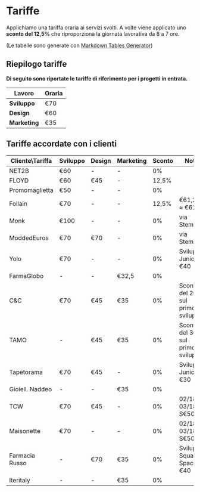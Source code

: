 # Tariffe

Applichiamo una tariffa oraria ai servizi svolti. A volte viene applicato uno **sconto del 12,5%** che riproporziona la giornata lavorativa da 8 a 7 ore.

(Le tabelle sono generate con [Markdown Tables Generator](http://www.tablesgenerator.com/markdown_tables))

## Riepilogo tariffe

**Di seguito sono riportate le tariffe di riferimento per i progetti in entrata.**

| Lavoro    | Oraria |
|-----------|--------|
| **Sviluppo**  | €70    |
| **Design**    | €60    |
| **Marketing** | €35    |

## Tariffe accordate con i clienti

| Cliente\Tariffa | Sviluppo | Design | Marketing | Sconto | Note                               |
|-----------------|----------|--------|-----------|--------|------------------------------------|
| NET2B           | €60      | -      | -         | 0%     |                                    |
| FLOYD           | €60      | €45    | -         | 12,5%  |                                    |
| Promomaglietta  | €50      | -      | -         | 0%     |                                    |
| Follain         | €70      | -      | -         | 12,5%  | €61,25 ≈ €61                       |
| Monk            | €100     | -      | -         | 0%     | via Stembolt                       |
| ModdedEuros     | €70      | €70    | -         | 0%     | via Stembolt                       |
| Yolo            | €70      | -      | -         | 0%     | Sviluppo Junior €40                |
| FarmaGlobo      | -        | -      | €32,5     | 0%     |                                    |
| C&C             | €70      | €45    | €35       | 0%     | Sconto del 20% sul primo sviluppo  |
| TAMO            | -        | €45    | €35       | 0%     | Sconto del 30% sul primo sviluppo  |
| Tapetorama      | €70      | €45    | -         | 0%     | Sviluppo Junior €30                |
| Gioiell. Naddeo | -        | -      | €35       | 0%     |                                    |
| TCW             | €70      | €45    | -         | 0%     | 02/18 e 03/18 a S€50               |
| Maisonette      | €70      | -      | -         | 0%     | 02/18 e 03/18 a S€50               |
| Farmacia Russo  | -        | €70    | €35       | 0%     | Sviluppo Square Space €40          |
| Iteritaly       | -        | -      | €35       | 0%     |                                    |
